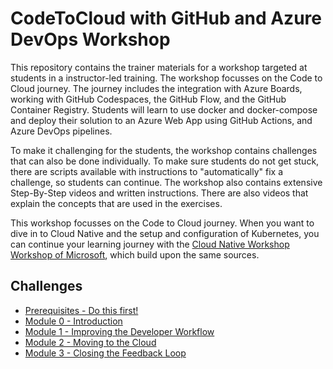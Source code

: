 # CodeToCloud with GitHub and Azure DevOps Workshop

This repository contains the trainer materials for a workshop targeted at students in a instructor-led training. The workshop focusses on the Code to Cloud journey. The journey includes the integration with Azure Boards, working with GitHub Codespaces, the GitHub Flow, and the GitHub Container Registry. Students will learn to use docker and docker-compose and deploy their solution to an Azure Web App using GitHub Actions, and Azure DevOps pipelines.

To make it challenging for the students, the workshop contains challenges that can also be done individually. To make sure students do not get stuck, there are scripts available with instructions to "automatically" fix a challenge, so students can continue. The workshop also contains extensive Step-By-Step videos and written instructions. There are also videos that explain the concepts that are used in the exercises.

This workshop focusses on the Code to Cloud journey. When you want to dive in to Cloud Native and the setup and configuration of Kubernetes, you can continue your learning journey with the [Cloud Native Workshop Workshop of Microsoft](https://github.com/microsoft/Cloud-Native-In-a-Day), which build upon the same sources. 

## Challenges

* [Prerequisites - Do this first!](Prerequisites/Readme.md)
* [Module 0 - Introduction](Module0-Introduction/Introduction.md)
* [Module 1 - Improving the Developer Workflow](Module1-ImprovingDeveloperFlow/ImprovingDeveloperWorkflow.md)
* [Module 2 - Moving to the Cloud](Module2-MovingToTheCloud/MovingToTheCloud.md)
* [Module 3 - Closing the Feedback Loop](Module3-ClosingTheFeedbackLoop/ClosingTheFeedbackloop.md)
